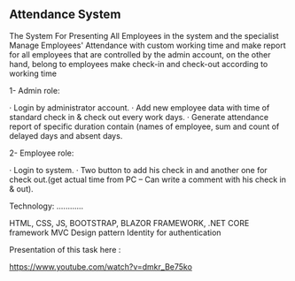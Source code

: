 Attendance System
------------------

The System For Presenting All Employees in the system 
and the specialist Manage Employees' Attendance with custom working time and make report for all employees that are controlled by the admin account,
on the other hand, belong to employees make check-in and check-out according to working time

1-      Admin role:

·         Login by administrator account.
·         Add new employee data with time of standard check in & check out every work days.
·         Generate attendance report of specific duration contain (names of employee, sum and count of delayed days and absent days.

 
2-      Employee role:

·         Login to system.
·         Two button to add his check in and another one for check out.(get actual time from PC – Can write a comment with his check in & out).

Technology:
............

HTML, CSS, JS, BOOTSTRAP, BLAZOR FRAMEWORK, 
.NET CORE framework MVC Design pattern 
Identity for authentication


Presentation of this task here :

https://www.youtube.com/watch?v=dmkr_Be75ko
